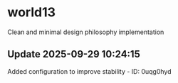 # world13
Clean and minimal design philosophy implementation

## Update 2025-09-29 10:24:15
Added configuration to improve stability - ID: 0uqg0hyd


